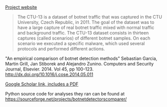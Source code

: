 ---
---

[Project website](https://www.stratosphereips.org/datasets-ctu13)

> The CTU-13 is a dataset of botnet traffic that was captured in the CTU University, Czech Republic, in 2011. The goal of the dataset was to have a large capture of real botnet traffic mixed with normal traffic and background traffic. The CTU-13 dataset consists in thirteen captures (called scenarios) of different botnet samples. On each scenario we executed a specific malware, which used several protocols and performed different actions.

"An empirical comparison of botnet detection methods" Sebastian Garcia, Martin Grill, Jan Stiborek and Alejandro Zunino. Computers and Security Journal, Elsevier. 2014. Vol 45, pp 100-123. http://dx.doi.org/10.1016/j.cose.2014.05.011

[Google Scholar link, includes a PDF](https://scholar.google.com/scholar?hl=en&as_sdt=0%2C6&q=An+Empirical+comparison+of+botnet+detection+methods&btnG=)

Python source code for analyses they ran can be found at <https://sourceforge.net/projects/botnetdetectorscomparer/>
